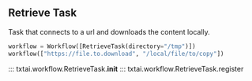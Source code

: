 ## Retrieve Task

Task that connects to a url and downloads the content locally.

```python
workflow = Workflow([RetrieveTask(directory="/tmp")])
workflow(["https://file.to.download", "/local/file/to/copy"])
```

::: txtai.workflow.RetrieveTask.__init__
::: txtai.workflow.RetrieveTask.register
